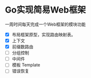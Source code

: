 # Go实现简易Web框架

一周时间每天完成一个Web框架的模块功能

- [x] 布局框架原型，实现路由映射表。
- [x] 上下文
- [x] 前缀数路由
- [ ] 分组控制
- [ ] 中间件
- [ ] 模板 Template
- [ ] 错误恢复